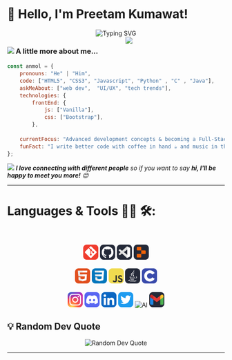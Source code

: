 # 👋 Hello, I'm Preetam Kumawat!

<div align="center">
  <img src="https://readme-typing-svg.herokuapp.com?font=Fira+Code&size=28&duration=4000&pause=1000&color=58A6FF&center=true&vCenter=true&width=600&lines=FrontEnd+Developer+%F0%9F%92%BB;Building+Useful+Tools+%F0%9F%9B%A0%EF%B8%8F;Always+Learning+%F0%9F%93%9A" alt="Typing SVG" />
</div>

<!-- gif image --> 
<img align='right' src="https://media.giphy.com/media/M9gbBd9nbDrOTu1Mqx/giphy.gif" width="230">
 
### <img src="https://media.giphy.com/media/VgCDAzcKvsR6OM0uWg/giphy.gif" width="50"> A little more about me...  

```javascript
const anmol = {
    pronouns: "He" | "Him",
    code: ["HTML5", "CSS3", "Javascript", "Python" , "C" , "Java"],
    askMeAbout: ["web dev",  "UI/UX", "tech trends"],
    technologies: {
        frontEnd: {
            js: ["Vanilla"],
            css: ["Bootstrap"],
        },
       
    currentFocus: "Advanced development concepts & becoming a Full-Stack Developer 🚀",
    funFact: "I write better code with coffee in hand ☕ and music in the background 🎶"
};
```

<img src="https://media.giphy.com/media/LnQjpWaON8nhr21vNW/giphy.gif" width="60"> <em><b>I love connecting with different people</b> so if you want to say <b>hi, I'll be happy to meet you more!</b> 😊</em>

---

# Languages & Tools 👨‍💻 🛠:
</br>

<!-- Icons -->
<p align="center">

<img src="https://github.com/tandpfun/skill-icons/blob/main/icons/Git.svg" alt="java"  width="35" hight="35">
<img src="https://github.com/tandpfun/skill-icons/blob/main/icons/Github-Dark.svg" alt="java"  width="35" hight="35">
<img src="https://github.com/tandpfun/skill-icons/blob/main/icons/VSCode-Dark.svg" alt="AI" width="35" hight="35">
<img src="https://github.com/tandpfun/skill-icons/blob/main/icons/Replit-Dark.svg" alt="AI" width="35" hight="35">
<br><br>
<img src="https://github.com/tandpfun/skill-icons/blob/main/icons/HTML.svg" alt="css" width="35" hight="35">
<img src="https://github.com/tandpfun/skill-icons/blob/main/icons/CSS.svg" alt="css" width="35" hight="35">
<img src="https://github.com/tandpfun/skill-icons/blob/main/icons/JavaScript.svg" alt="python" width="35" hight="35">
<img src="https://github.com/tandpfun/skill-icons/blob/main/icons/Java-Dark.svg" alt="java"  width="35" hight="35">
<img src="https://github.com/tandpfun/skill-icons/blob/main/icons/C.svg" alt="java"  width="35" hight="35">
<br><br>
<img src="https://github.com/tandpfun/skill-icons/blob/main/icons/Instagram.svg" alt="AI" width="35" hight="35">
<img src="https://github.com/tandpfun/skill-icons/blob/main/icons/Discord.svg" alt="AI" width="35" hight="35">
<img src="https://github.com/tandpfun/skill-icons/blob/main/icons/LinkedIn.svg" alt="AI" width="35" hight="35">
<img src="https://github.com/tandpfun/skill-icons/blob/main/icons/Twitter.svg" alt="AI" width="35" hight="35">
<img src="https://github.com/tandpfun/skill-icons/blob/main/icons/Windows-Dark.svg" alt="AI" width="35" hight="35">
<img src="https://github.com/tandpfun/skill-icons/blob/main/icons/Gmail-Dark.svg" alt="AI" width="35" hight="35">

</p>

</div>

<!--Rendom Quote-->

## 💡 Random Dev Quote

<div align="center">
  <img src="https://quotes-github-readme.vercel.app/api?type=horizontal&theme=tokyonight" alt="Random Dev Quote"/>
</div>

---
